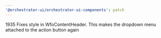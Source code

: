 ```yaml
---
'@orchestrator-ui/orchestrator-ui-components': patch
---
```


1935 Fixes style in WfoContentHeader. This makes the dropdown menu attached to the action button again
